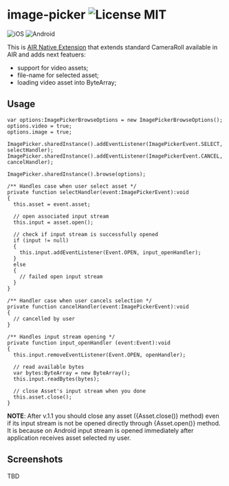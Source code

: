 image-picker ![License MIT](http://img.shields.io/badge/license-MIT-lightgray.svg)
===

![iOS](http://img.shields.io/badge/platform-ios-blue.svg) ![Android](http://img.shields.io/badge/platform-android-green.svg)

This is [AIR Native Extension](http://www.adobe.com/devnet/air/native-extensions-for-air.html) that extends standard CameraRoll available in AIR and adds next featuers:
 * support for video assets;
 * file-name for selected asset;
 * loading video asset into ByteArray;

## Usage

```as3
var options:ImagePickerBrowseOptions = new ImagePickerBrowseOptions();
options.video = true;
options.image = true;

ImagePicker.sharedInstance().addEventListener(ImagePickerEvent.SELECT, selectHandler);
ImagePicker.sharedInstance().addEventListener(ImagePickerEvent.CANCEL, cancelHandler);

ImagePicker.sharedInstance().browse(options);

/** Handles case when user select asset */
private function selectHandler(event:ImagePickerEvent):void
{
  this.asset = event.asset;
  
  // open associated input stream
  this.input = asset.open();
  
  // check if input stream is successfully opened
  if (input != null)
  {
    this.input.addEventListener(Event.OPEN, input_openHandler);
  }
  else
  {
    // failed open input stream
  }
}

/** Handler case when user cancels selection */
private function cancelHandler(event:ImagePickerEvent):void
{
  // cancelled by user
}

/** Handles input stream opening */
private function input_openHandler (event:Event):void
{
  this.input.removeEventListener(Event.OPEN, openHandler);
  
  // read available bytes
  var bytes:ByteArray = new ByteArray();
  this.input.readBytes(bytes);
  
  // close Asset's input stream when you done
  this.asset.close();
}

```

**NOTE**: After v.1.1 you should close any asset ({Asset.close()} method)  even if its input stream is not be opened directly through {Asset.open()} method. It is because on Android input stream is opened immediately after application receives asset selected ny user.

## Screenshots
TBD
